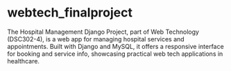 # webtech_finalproject
The Hospital Management Django Project, part of Web Technology (DSC302-4), is a web app for managing hospital services and appointments. Built with Django and MySQL, it offers a responsive interface for booking and service info, showcasing practical web tech applications in healthcare.
